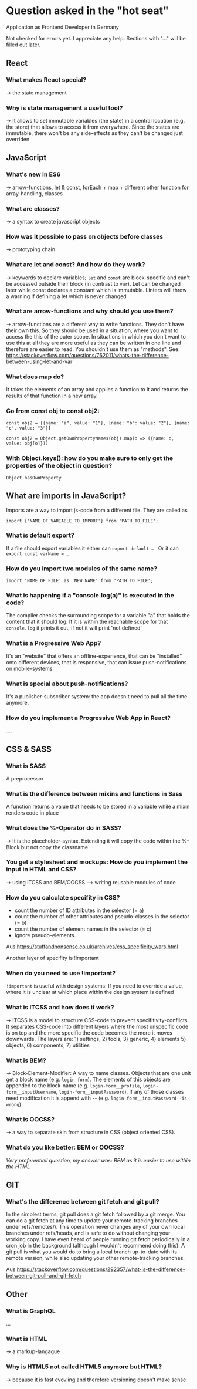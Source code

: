 # Question asked in the "hot seat"
Application as Frontend Developer in Germany

Not checked for errors yet. I appreciate any help. 
Sections with "..." will be filled out later.

## React
### What makes React special?
-> the state management

### Why is state management a useful tool?
-> It allows to set immutable variables (the state) in a central location (e.g. the store) that allows to access it from everywhere. Since the states are immutable, there won't be any side-effects as they can't be changed just overriden

## JavaScript
### What's new in ES6
-> arrow-functions, let & const, forEach + map + different other function for array-handling, classes

### What are classes?
-> a syntax to create javascript objects

### How was it possible to pass on objects before classes
-> prototyping chain

### What are let and const? And how do they work?
-> keywords to declare variables; `let` and `const` are block-specific and can't be accessed outside their block (in contrast to `var`). Let can be changed later while const declares a constant which is immutable. Linters will throw a warning if defining a let which is never changed

### What are arrow-functions and why should you use them?
-> arrow-functions are a different way to write functions. They don't have their own this. So they should be used in a situation, where you want to access the this of the outer scope. In situations in which you don't want to use this at all they are more useful as they can be written in one line and therefore are easier to read. You shouldn't use them as "methods". See: https://stackoverflow.com/questions/762011/whats-the-difference-between-using-let-and-var

### What does map do?
It takes the elements of an array and applies a function to it and returns the results of that function in a new array.

### Go from const obj to const obj2:
```const obj = {"a": 1, "b": 2, "c": 3}
const obj2 = [{name: "a", value: "1"}, {name: "b": value: "2"}, {name: "c", value: "3"}]

const obj2 = Object.getOwnPropertyNames(obj).map(o => ({name: o, value: obj[o]}))
```

### With Object.keys(): how do you make sure to only get the properties of the object in question?
`Object.hasOwnProperty`

## What are imports in JavaScript?
Imports are a way to import js-code from a different file. They are called as 
```import 'NAME_OF_FILE' from 'PATH_TO_FILE';
import {'NAME_OF_VARIABLE_TO_IMPORT'} from 'PATH_TO_FILE';
```

### What is default export?
If a file should export variables it either can 
`export default … `
Or it can
`export const varName = … `

### How do you import two modules of the same name?
`import 'NAME_OF_FILE' as 'NEW_NAME' from 'PATH_TO_FILE';`

### What is happening if a "console.log(a)" is executed in the code?
The compiler checks the surrounding scope for a variable "a" that holds the content that it should log. If it is within the reachable scope for that `console.log` it prints it out, if not it will print 'not defined'

### What is a Progressive Web App?
It's an "website" that offers an offline-experience, that can be "installed" onto different devices, that is responsive, that can issue push-notifications on mobile-systems.

### What is special about push-notifications?
It's a publisher-subscriber system: the app doesn't need to pull all the time anymore.

### How do you implement a Progressive Web App in React?
....

## CSS & SASS
### What is SASS
A preprocessor

### What is the difference between mixins and functions in Sass
A function returns a value that needs to be stored in a variable while a mixin renders code in place

### What does the %-Operator do in SASS?
-> It is the placeholder-syntax. Extending it will copy the code within the %-Block but not copy the classname

### You get a stylesheet and mockups: How do you implement the input in HTML and CSS?
-> using ITCSS and BEM/OOCSS --> writing reusable modules of code

### How do you calculate specifity in CSS?
- count the number of ID attributes in the selector (= a)
- count the number of other attributes and pseudo-classes in the selector (= b)
- count the number of element names in the selector (= c)
- ignore pseudo-elements.

Aus <https://stuffandnonsense.co.uk/archives/css_specificity_wars.html> 

Another layer of specifity is !important

### When do you need to use !important?
`!important` is useful with design systems: If you need to override a value, where it is unclear at which place within the design system is defined

### What is ITCSS and how does it work?
-> ITCSS is a model to structure CSS-code to prevent specifitivity-conflicts. It separates CSS-code into different layers where the most unspecific code is on top and the more specific the code becomes the more it moves downwards. The layers are: 1) settings, 2) tools, 3) generic, 4) elements 5) objects, 6) components, 7) utilities

### What is BEM?
-> Block-Element-Modifier: A way to name classes. Objects that are one unit get a block name (e.g. `login-form`). The elements of this objects are appended to the block-name (e.g. `login-form__profile`, `login-form__inputUsername`, `login-form__inputPassword`). If any of those classes need modification it is append with -- (e.g. `login-form__inputPassword--is-wrong`)

### What is OOCSS?
-> a way to separate skin from structure in CSS (object oriented CSS). 

### What do you like better: BEM or OOCSS?
_Very preferentiell question, my answer was: BEM as it is easier to use within the HTML_

## GIT
### What's the difference between git fetch and git pull?
In the simplest terms, git pull does a git fetch followed by a git merge.
You can do a git fetch at any time to update your remote-tracking branches under refs/remotes/<remote>/.
This operation never changes any of your own local branches under refs/heads, and is safe to do without changing your working copy. I have even heard of people running git fetch periodically in a cron job in the background (although I wouldn't recommend doing this).
A git pull is what you would do to bring a local branch up-to-date with its remote version, while also updating your other remote-tracking branches.

Aus <https://stackoverflow.com/questions/292357/what-is-the-difference-between-git-pull-and-git-fetch> 

## Other
### What is GraphQL
…

### What is HTML
-> a markup-langague

### Why is HTML5 not called HTML5 anymore but HTML?
-> because it is fast evovling and therefore versioning doesn't make sense